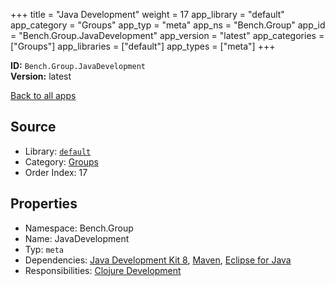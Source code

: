 ﻿+++
title = "Java Development"
weight = 17
app_library = "default"
app_category = "Groups"
app_typ = "meta"
app_ns = "Bench.Group"
app_id = "Bench.Group.JavaDevelopment"
app_version = "latest"
app_categories = ["Groups"]
app_libraries = ["default"]
app_types = ["meta"]
+++

**ID:** `Bench.Group.JavaDevelopment`  
**Version:** latest  
<!--more-->

[Back to all apps](/apps/)

## Source

* Library: [`default`](/app_libraries/default)
* Category: [Groups](/app_categories/groups)
* Order Index: 17

## Properties

* Namespace: Bench.Group
* Name: JavaDevelopment
* Typ: `meta`
* Dependencies: [Java Development Kit 8](/apps/Bench.JDK8), [Maven](/apps/Bench.Maven), [Eclipse for Java](/apps/Bench.EclipseJava)
* Responsibilities: [Clojure Development](/apps/Bench.Group.ClojureDevelopment)

